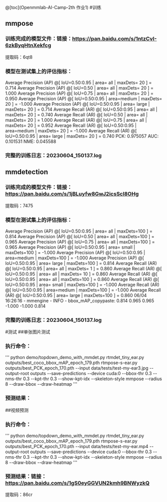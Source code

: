 @[toc](Openmmlab-AI-Camp-2th 作业1)
#训练
## mmpose
### 训练完成的模型文件：链接：https://pan.baidu.com/s/1ntzCvI-6zkByqHtnXekfcg 
提取码：6qt8
### 模型在测试集上的评估指标：
 Average Precision  (AP) @[ IoU=0.50:0.95 | area=   all | maxDets= 20 ] =  0.714
 Average Precision  (AP) @[ IoU=0.50      | area=   all | maxDets= 20 ] =  1.000
 Average Precision  (AP) @[ IoU=0.75      | area=   all | maxDets= 20 ] =  0.950
 Average Precision  (AP) @[ IoU=0.50:0.95 | area=medium | maxDets= 20 ] = -1.000
 Average Precision  (AP) @[ IoU=0.50:0.95 | area= large | maxDets= 20 ] =  0.714
 Average Recall     (AR) @[ IoU=0.50:0.95 | area=   all | maxDets= 20 ] =  0.740
 Average Recall     (AR) @[ IoU=0.50      | area=   all | maxDets= 20 ] =  1.000
 Average Recall     (AR) @[ IoU=0.75      | area=   all | maxDets= 20 ] =  0.952
 Average Recall     (AR) @[ IoU=0.50:0.95 | area=medium | maxDets= 20 ] = -1.000
 Average Recall     (AR) @[ IoU=0.50:0.95 | area= large | maxDets= 20 ] =  0.740
PCK: 0.975057  AUC: 0.101531  NME: 0.045588 

### 完整的训练日志：20230604_150137.log

## mmdetection
### 训练完成的模型文件：链接：https://pan.baidu.com/s/1jBLuyfw8GwJ2icsScl8OHg 
提取码：7475
### 模型在测试集上的评估指标：
 Average Precision  (AP) @[ IoU=0.50:0.95 | area=   all | maxDets=100 ] = 0.814
 Average Precision  (AP) @[ IoU=0.50      | area=   all | maxDets=100 ] = 0.965
 Average Precision  (AP) @[ IoU=0.75      | area=   all | maxDets=100 ] = 0.965
 Average Precision  (AP) @[ IoU=0.50:0.95 | area= small | maxDets=100 ] = -1.000
 Average Precision  (AP) @[ IoU=0.50:0.95 | area=medium | maxDets=100 ] = -1.000
 Average Precision  (AP) @[ IoU=0.50:0.95 | area= large | maxDets=100 ] = 0.814
 Average Recall     (AR) @[ IoU=0.50:0.95 | area=   all | maxDets=  1 ] = 0.860
 Average Recall     (AR) @[ IoU=0.50:0.95 | area=   all | maxDets= 10 ] = 0.860
 Average Recall     (AR) @[ IoU=0.50:0.95 | area=   all | maxDets=100 ] = 0.860
 Average Recall     (AR) @[ IoU=0.50:0.95 | area= small | maxDets=100 ] = -1.000
 Average Recall     (AR) @[ IoU=0.50:0.95 | area=medium | maxDets=100 ] = -1.000
 Average Recall     (AR) @[ IoU=0.50:0.95 | area= large | maxDets=100 ] = 0.860
06/04 16:26:16 - mmengine - INFO - bbox_mAP_copypaste: 0.814 0.965 0.965 -1.000 -1.000 0.814

### 完整的训练日志：20230604_150137.log

#测试
##单张图片测试

### 执行命令：
'''
python demo/topdown_demo_with_mmdet.py rtmdet_tiny_ear.py outputs/best_coco_bbox_mAP_epoch_179.pth rtmpose-s-ear.py outputs/best_PCK_epoch_170.pth --input data/tests/test-my-ear3.jpg --output-root outputs --save-predictions --device cuda:0 --bbox-thr 0.3 --nms-thr 0.3 --kpt-thr 0.3 --show-kpt-idx --skeleton-style mmpose --radius 8 --draw-bbox --draw-heatmap
'''
### 预测结果：


##视频预测

### 执行命令：
'''
python demo/topdown_demo_with_mmdet.py rtmdet_tiny_ear.py outputs/best_coco_bbox_mAP_epoch_179.pth rtmpose-s-ear.py outputs/best_PCK_epoch_170.pth --input data/tests/test-my-ear.mp4 --output-root outputs --save-predictions --device cuda:0 --bbox-thr 0.3 --nms-thr 0.3 --kpt-thr 0.3 --show-kpt-idx --skeleton-style mmpose --radius 8 --draw-bbox --draw-heatmap
'''
### 预测结果：链接：https://pan.baidu.com/s/1gS0eyGGVUN2kmh9BNWyzkQ 
提取码：86cr